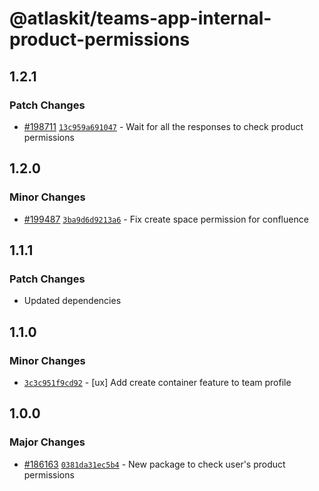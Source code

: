 # @atlaskit/teams-app-internal-product-permissions

## 1.2.1

### Patch Changes

- [#198711](https://bitbucket.org/atlassian/atlassian-frontend-monorepo/pull-requests/198711)
  [`13c959a691047`](https://bitbucket.org/atlassian/atlassian-frontend-monorepo/commits/13c959a691047) -
  Wait for all the responses to check product permissions

## 1.2.0

### Minor Changes

- [#199487](https://bitbucket.org/atlassian/atlassian-frontend-monorepo/pull-requests/199487)
  [`3ba9d6d9213a6`](https://bitbucket.org/atlassian/atlassian-frontend-monorepo/commits/3ba9d6d9213a6) -
  Fix create space permission for confluence

## 1.1.1

### Patch Changes

- Updated dependencies

## 1.1.0

### Minor Changes

- [`3c3c951f9cd92`](https://bitbucket.org/atlassian/atlassian-frontend-monorepo/commits/3c3c951f9cd92) -
  [ux] Add create container feature to team profile

## 1.0.0

### Major Changes

- [#186163](https://bitbucket.org/atlassian/atlassian-frontend-monorepo/pull-requests/186163)
  [`0381da31ec5b4`](https://bitbucket.org/atlassian/atlassian-frontend-monorepo/commits/0381da31ec5b4) -
  New package to check user's product permissions

